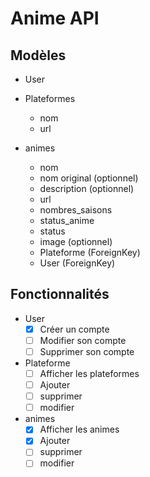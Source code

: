 # Anime API

## Modèles

- User

- Plateformes
    - nom
    - url

- animes
    - nom
    - nom original (optionnel)
    - description (optionnel)
    - url
    - nombres_saisons
    - status_anime
    - status
    - image (optionnel)
    - Plateforme (ForeignKey)
    - User (ForeignKey)

## Fonctionnalités

- User
  - [X] Créer un compte
  - [ ] Modifier son compte
  - [ ] Supprimer son compte

- Plateforme
  - [ ] Afficher les plateformes
  - [ ] Ajouter
  - [ ] supprimer
  - [ ] modifier

- animes
  - [X] Afficher les animes
  - [X] Ajouter
  - [ ] supprimer
  - [ ] modifier